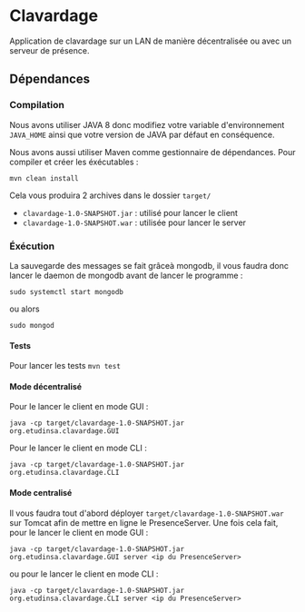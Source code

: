 # Clavardage
Application de clavardage sur un LAN de manière décentralisée ou avec un serveur de présence.

## Dépendances
### Compilation

Nous avons utiliser JAVA 8 donc modifiez votre variable d'environnement `JAVA_HOME` ainsi que votre version de JAVA par défaut en conséquence.

Nous avons aussi utiliser Maven comme gestionnaire de dépendances. Pour compiler et créer les éxécutables : 
```
mvn clean install
```

Cela vous produira 2 archives dans le dossier `target/`
* `clavardage-1.0-SNAPSHOT.jar` : utilisé pour lancer le client
* `clavardage-1.0-SNAPSHOT.war` : utilisée pour lancer le server

### Éxécution

La sauvegarde des messages se fait grâceà mongodb, il vous faudra donc lancer le daemon de mongodb avant de lancer le programme :
```
sudo systemctl start mongodb
```
ou alors 
```
sudo mongod
```

#### Tests
Pour lancer les tests `mvn test`

#### Mode décentralisé

Pour le lancer le client en mode GUI :
```
java -cp target/clavardage-1.0-SNAPSHOT.jar org.etudinsa.clavardage.GUI
```
Pour le lancer le client en mode CLI :
```
java -cp target/clavardage-1.0-SNAPSHOT.jar org.etudinsa.clavardage.CLI
```

#### Mode centralisé
Il vous faudra tout d'abord déployer `target/clavardage-1.0-SNAPSHOT.war` sur Tomcat afin de mettre en ligne le PresenceServer.
Une fois cela fait, pour le lancer le client en mode GUI :
```
java -cp target/clavardage-1.0-SNAPSHOT.jar org.etudinsa.clavardage.GUI server <ip du PresenceServer>
```
ou pour le lancer le client en mode CLI :
```
java -cp target/clavardage-1.0-SNAPSHOT.jar org.etudinsa.clavardage.CLI server <ip du PresenceServer>
```




